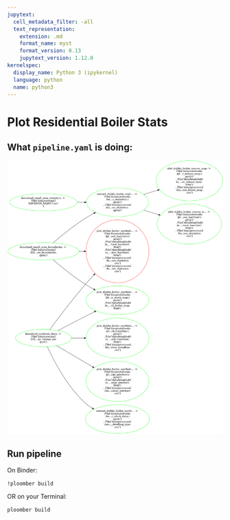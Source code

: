 ```yaml
---
jupytext:
  cell_metadata_filter: -all
  text_representation:
    extension: .md
    format_name: myst
    format_version: 0.13
    jupytext_version: 1.12.0
kernelspec:
  display_name: Python 3 (ipykernel)
  language: python
  name: python3
---
```


# Plot Residential Boiler Stats

## What `pipeline.yaml` is doing:

![pipeline.png](pipeline.png)

## Run pipeline

On Binder:

```{code-cell} ipython3
!ploomber build
```

OR on your Terminal:

```{code-cell} ipython3
ploomber build
```
